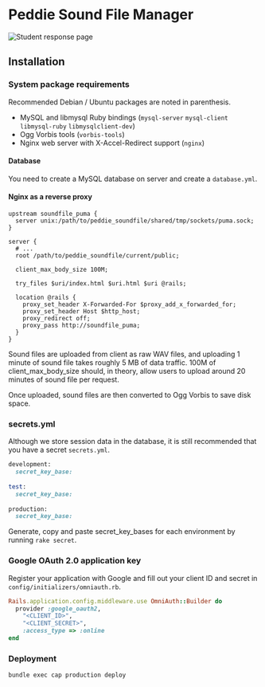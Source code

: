Peddie Sound File Manager
=========================

![Student response page](http://static.jiehan.org/pub/peddie_soundfile/responses_show.png)

Installation
------------

### System package requirements
Recommended Debian / Ubuntu packages are noted in parenthesis.

* MySQL and libmysql Ruby bindings (`mysql-server` `mysql-client` `libmysql-ruby` `libmysqlclient-dev`)
* Ogg Vorbis tools (`vorbis-tools`)
* Nginx web server with X-Accel-Redirect support (`nginx`)

#### Database
You need to create a MySQL database on server and create a `database.yml`.

#### Nginx as a reverse proxy
```nginx
upstream soundfile_puma {
  server unix:/path/to/peddie_soundfile/shared/tmp/sockets/puma.sock;
}

server {
  # ...
  root /path/to/peddie_soundfile/current/public;

  client_max_body_size 100M;

  try_files $uri/index.html $uri.html $uri @rails;

  location @rails {
    proxy_set_header X-Forwarded-For $proxy_add_x_forwarded_for;
    proxy_set_header Host $http_host;
    proxy_redirect off;
    proxy_pass http://soundfile_puma;
  }
}
```

Sound files are uploaded from client as raw WAV files, and uploading 1 minute of sound file takes roughly 5 MB of data traffic.  100M of client_max_body_size should, in theory, allow users to upload around 20 minutes of sound file per request.

Once uploaded, sound files are then converted to Ogg Vorbis to save disk space.

### secrets.yml
Although we store session data in the database, it is still recommended that you have a secret `secrets.yml`.

```ruby
development:
  secret_key_base: 
  
test:
  secret_key_base: 
  
production:
  secret_key_base: 
```

Generate, copy and paste secret_key_bases for each environment by running `rake secret`.

### Google OAuth 2.0 application key
Register your application with Google and fill out your client ID and secret in `config/initializers/omniauth.rb`.

```ruby
Rails.application.config.middleware.use OmniAuth::Builder do
  provider :google_oauth2, 
    "<CLIENT_ID>", 
    "<CLIENT_SECRET>",
    :access_type => :online
end
```

### Deployment
```bash
bundle exec cap production deploy
```
